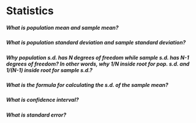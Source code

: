 # Statistics

##### What is population mean and sample mean?
##### What is population standard deviation and sample standard deviation?
##### Why population s.d. has N degrees of freedom while sample s.d. has N-1 degrees of freedom? In other words, why 1/N inside root for pop. s.d. and 1/(N-1) inside root for sample s.d.?
##### What is the formula for calculating the s.d. of the sample mean?
##### What is confidence interval?
##### What is standard error?

